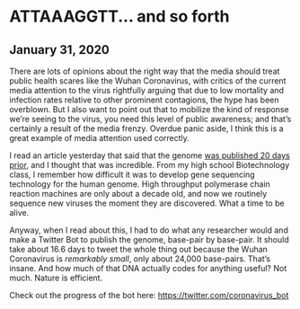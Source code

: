 # ATTAAAGGTT... and so forth
## January 31, 2020

There are lots of opinions about the right way that the media should treat public health scares like the Wuhan Coronavirus, with critics of the current media attention to the virus rightfully arguing that due to low mortality and infection rates relative to other prominent contagions, the hype has been overblown. But I also want to point out that to mobilize the kind of response we’re seeing to the virus, you need this level of public awareness; and that’s certainly a result of the media frenzy. Overdue panic aside, I think this is a great example of media attention used correctly. 

I read an article yesterday that said that the genome <a href=" https://www.ncbi.nlm.nih.gov/nuccore/MN908947">was published 20 days prior</a>, and I thought that was incredible. From my high school Biotechnology class, I remember how difficult it was to develop gene sequencing technology for the human genome. High throughput polymerase chain reaction machines are only about a decade old, and now we routinely sequence new viruses the moment they are discovered. What a time to be alive. 

Anyway, when I read about this, I had to do what any researcher would and make a Twitter Bot to publish the genome, base-pair by base-pair. It should take about 16.6 days to tweet the whole thing out because the Wuhan Coronavirus is *remarkably small*, only about 24,000 base-pairs. That’s insane. And how much of that DNA actually codes for anything useful? Not much. Nature is efficient.

Check out the progress of the bot here: <a href="https://twitter.com/coronavirus_bot">https://twitter.com/coronavirus_bot</a>
